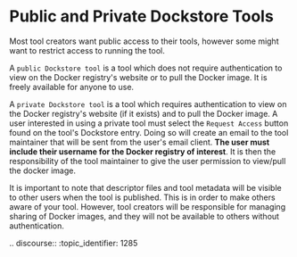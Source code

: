 # Public and Private Dockstore Tools
Most tool creators want public access to their tools, however some might want to restrict access to running the tool.

A `public Dockstore tool` is a tool which does not require authentication to view on the Docker registry's website or to pull the Docker image. It is freely available for anyone to use.

A `private Dockstore tool` is a tool which requires authentication to view on the Docker registry's website (if it exists) and to pull the Docker image. A user interested in using a private tool must select the `Request Access` button found on the tool's Dockstore entry. Doing so will create an email to the tool maintainer that will be sent from the user's email client. **The user must include their username for the Docker registry of interest**. It is then the responsibility of the tool maintainer to give the user permission to view/pull the docker image.

It is important to note that descriptor files and tool metadata will be visible to other users when the tool is published. This is in order to make others aware of your tool. However, tool creators will be responsible for managing sharing of Docker images, and they will not be available to others without authentication.

.. discourse::
    :topic_identifier: 1285